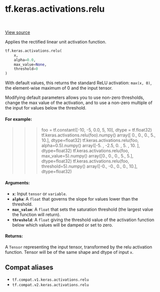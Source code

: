 <div itemscope itemtype="http://developers.google.com/ReferenceObject">
<meta itemprop="name" content="tf.keras.activations.relu" />
<meta itemprop="path" content="Stable" />
</div>

# tf.keras.activations.relu

<!-- Insert buttons and diff -->

<table class="tfo-notebook-buttons tfo-api" align="left">
</table>

<a target="_blank" href="/code/stable/tensorflow/python/keras/activations.py">View source</a>



Applies the rectified linear unit activation function.

``` python
tf.keras.activations.relu(
    x,
    alpha=0.0,
    max_value=None,
    threshold=0
)
```



<!-- Placeholder for "Used in" -->

With default values, this returns the standard ReLU activation:
`max(x, 0)`, the element-wise maximum of 0 and the input tensor.

Modifying default parameters allows you to use non-zero thresholds,
change the max value of the activation,
and to use a non-zero multiple of the input for values below the threshold.

#### For example:


>>> foo = tf.constant([-10, -5, 0.0, 5, 10], dtype = tf.float32)
>>> tf.keras.activations.relu(foo).numpy()
array([ 0.,  0.,  0.,  5., 10.], dtype=float32)
>>> tf.keras.activations.relu(foo, alpha=0.5).numpy()
array([-5. , -2.5,  0. ,  5. , 10. ], dtype=float32)
>>> tf.keras.activations.relu(foo, max_value=5).numpy()
array([0., 0., 0., 5., 5.], dtype=float32)
>>> tf.keras.activations.relu(foo, threshold=5).numpy()
array([-0., -0.,  0.,  0., 10.], dtype=float32)

#### Arguments:


* <b>`x`</b>: Input `tensor` or `variable`.
* <b>`alpha`</b>: A `float` that governs the slope for values lower than the
  threshold.
* <b>`max_value`</b>: A `float` that sets the saturation threshold (the largest value
  the function will return).
* <b>`threshold`</b>: A `float` giving the threshold value of the activation function
  below which values will be damped or set to zero.


#### Returns:

A `Tensor` representing the input tensor,
transformed by the relu activation function.
Tensor will be of the same shape and dtype of input `x`.


## Compat aliases

* `tf.compat.v1.keras.activations.relu`
* `tf.compat.v2.keras.activations.relu`

